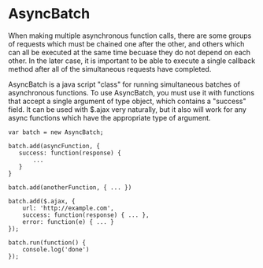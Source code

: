 AsyncBatch
==========

When making multiple asynchronous function calls, there are some groups of requests which must be chained one after the other, and others which can all be executed at the same time becuase they do not depend on each other.  In the later case, it is important to be able to execute a single callback method after all of the simultaneous requests have completed.

AsyncBatch is a java script "class" for running simultaneous batches of asynchronous functions.  To use AsyncBatch, you must use it with functions that accept a single argument of type object, which contains a "success" field.  It can be used with $.ajax very naturally, but it also will work for any async functions which have the appropriate type of argument.

    var batch = new AsyncBatch;
    
    batch.add(asyncFunction, {
       success: function(response) {
           ...
       }
    }
    
    batch.add(anotherFunction, { ... })
    
    batch.add($.ajax, {
        url: 'http://example.com',
        success: function(response) { ... },
        error: function(e) { ... }
    });
    
    batch.run(function() { 
        console.log('done') 
    });
